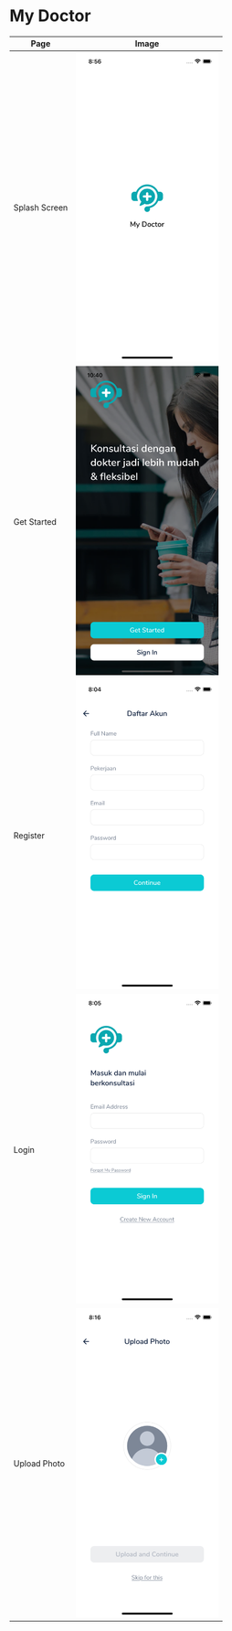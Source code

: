 # My Doctor

| Page          | Image                                                                                                                                          |
| ------------- | ---------------------------------------------------------------------------------------------------------------------------------------------- |
| Splash Screen | <img src="https://raw.githubusercontent.com/ryanadhitama/mydoctor/master/screenshot/01.splash-screen.png" alt="drawing" style="width:250px;"/> |
| Get Started   | <img src="https://raw.githubusercontent.com/ryanadhitama/mydoctor/master/screenshot/02.get-started.png" alt="drawing" style="width:250px;"/>   |
| Register   | <img src="https://raw.githubusercontent.com/ryanadhitama/mydoctor/master/screenshot/03.register.png" alt="drawing" style="width:250px;"/>   |
| Login   | <img src="https://raw.githubusercontent.com/ryanadhitama/mydoctor/master/screenshot/04.login.png" alt="drawing" style="width:250px;"/>   |
| Upload Photo   | <img src="https://raw.githubusercontent.com/ryanadhitama/mydoctor/master/screenshot/05.upload-photo.png" alt="drawing" style="width:250px;"/>   |